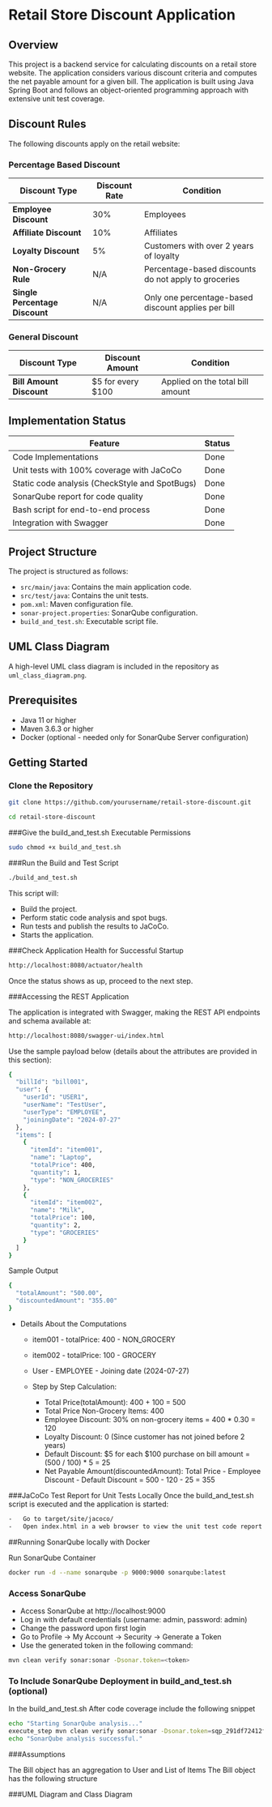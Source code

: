 # Retail Store Discount Application

## Overview

This project is a backend service for calculating discounts on a retail store website. The application considers various discount criteria and computes the net payable amount for a given bill. The application is built using Java Spring Boot and follows an object-oriented programming approach with extensive unit test coverage.

## Discount Rules

The following discounts apply on the retail website:

### Percentage Based Discount
| Discount Type           | Discount Rate | Condition                                       |
|-------------------------|---------------|-------------------------------------------------|
| **Employee Discount**   | 30%           | Employees                                       |
| **Affiliate Discount**  | 10%           | Affiliates                                      |
| **Loyalty Discount**    | 5%            | Customers with over 2 years of loyalty          |
| **Non-Grocery Rule**    | N/A           | Percentage-based discounts do not apply to groceries |
| **Single Percentage Discount** | N/A    | Only one percentage-based discount applies per bill |

### General Discount
| Discount Type           | Discount Amount | Condition                        |
|-------------------------|-----------------|----------------------------------|
| **Bill Amount Discount**| $5 for every $100 | Applied on the total bill amount |

## Implementation Status

| Feature                                      | Status |
|----------------------------------------------|--------|
| Code Implementations                         | Done   |
| Unit tests with 100% coverage with JaCoCo    | Done   |
| Static code analysis (CheckStyle and SpotBugs) | Done   |
| SonarQube report for code quality            | Done   |
| Bash script for end-to-end process           | Done   |
| Integration with Swagger                     | Done   |

## Project Structure

The project is structured as follows:
- `src/main/java`: Contains the main application code.
- `src/test/java`: Contains the unit tests.
- `pom.xml`: Maven configuration file.
- `sonar-project.properties`: SonarQube configuration.
- `build_and_test.sh`: Executable script file.

## UML Class Diagram

A high-level UML class diagram is included in the repository as `uml_class_diagram.png`.

## Prerequisites

- Java 11 or higher
- Maven 3.6.3 or higher
- Docker (optional - needed only for SonarQube Server configuration)

## Getting Started

### Clone the Repository

```sh
git clone https://github.com/yourusername/retail-store-discount.git
```

```sh
cd retail-store-discount
```

###Give the build_and_test.sh Executable Permissions

```sh
sudo chmod +x build_and_test.sh
```
###Run the Build and Test Script

```sh
./build_and_test.sh
```

This script will:
    
* Build the project.
* Perform static code analysis and spot bugs. 
* Run tests and publish the results to JaCoCo. 
* Starts the application.

###Check Application Health for Successful Startup

```sh
http://localhost:8080/actuator/health
```

Once the status shows as up, proceed to the next step.

###Accessing the REST Application

The application is integrated with Swagger, making the REST API endpoints and schema available at:

```sh
http://localhost:8080/swagger-ui/index.html
```

Use the sample payload below (details about the attributes are provided in this section):

```sh
{
  "billId": "bill001",
  "user": {
    "userId": "USER1",
    "userName": "TestUser",
    "userType": "EMPLOYEE",
    "joiningDate": "2024-07-27"
  },
  "items": [
    {
      "itemId": "item001",
      "name": "Laptop",
      "totalPrice": 400,
      "quantity": 1,
      "type": "NON_GROCERIES"
    },
    {
      "itemId": "item002",
      "name": "Milk",
      "totalPrice": 100,
      "quantity": 2,
      "type": "GROCERIES"
    }
  ]
}

```

Sample Output

```sh
{
  "totalAmount": "500.00",
  "discountedAmount": "355.00"
}
```

- Details About the Computations
    - item001 - totalPrice: 400 - NON_GROCERY
    - item002 - totalPrice: 100 - GROCERY
    - User - EMPLOYEE - Joining date (2024-07-27)
    
    - Step by Step Calculation:
        -   Total Price(totalAmount): 400 + 100 = 500
        -   Total Price Non-Grocery Items: 400
        -   Employee Discount: 30% on non-grocery items = 400 * 0.30 = 120
        -   Loyalty Discount: 0 (Since customer has not joined before 2 years)
        -   Default Discount: $5 for each $100 purchase on bill amount = (500 / 100) * 5 = 25
        -   Net Payable Amount(discountedAmount): Total Price - Employee Discount - Default Discount = 500 - 120 - 25 = 355

###JaCoCo Test Report for Unit Tests Locally
Once the build_and_test.sh script is executed and the application is started:

```sh
-   Go to target/site/jacoco/
-   Open index.html in a web browser to view the unit test code report.
````

##Running SonarQube locally with Docker

Run SonarQube Container

```sh
docker run -d --name sonarqube -p 9000:9000 sonarqube:latest
```

### Access SonarQube
-   Access SonarQube at http://localhost:9000
-   Log in with default credentials (username: admin, password: admin)
-   Change the password upon first login
-   Go to Profile -> My Account -> Security -> Generate a Token
-   Use the generated token in the following command:

```sh
mvn clean verify sonar:sonar -Dsonar.token=<token>
```

### To Include SonarQube Deployment in build_and_test.sh (optional)

In the build_and_test.sh After code coverage include the following snippet

```sh
echo "Starting SonarQube analysis..."
execute_step mvn clean verify sonar:sonar -Dsonar.token=sqp_291df72412f2745d777c3fad0df590a30dce068b
echo "SonarQube analysis successful."
```

###Assumptions

The Bill object has an aggregation to User and List of Items
The Bill object has the following structure

###UML Diagram and Class Diagram
